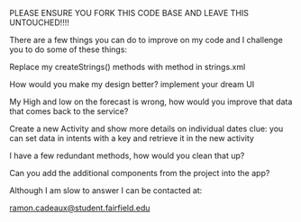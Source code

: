 PLEASE ENSURE YOU FORK THIS CODE BASE AND LEAVE THIS UNTOUCHED!!!!


There are a few things you can do to improve on my code and I challenge you to do some of these things:

Replace my createStrings() methods with method in strings.xml

How would you make my design better? implement your dream UI

My High and low on the forecast is wrong, how would you improve that data that comes back to the service?

Create a new Activity and show more details on individual dates
    clue: you can set data in intents with a key and retrieve it in the new activity

I have a few redundant methods, how would you clean that up?

Can you add the additional components from the project into the app?



Although I am slow to answer I can be contacted at:

ramon.cadeaux@student.fairfield.edu



